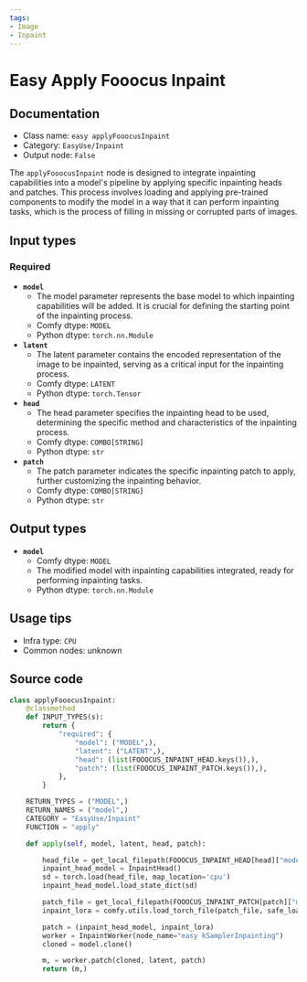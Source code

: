 ```yaml
---
tags:
- Image
- Inpaint
---
```


# Easy Apply Fooocus Inpaint
## Documentation
- Class name: `easy applyFooocusInpaint`
- Category: `EasyUse/Inpaint`
- Output node: `False`

The `applyFooocusInpaint` node is designed to integrate inpainting capabilities into a model's pipeline by applying specific inpainting heads and patches. This process involves loading and applying pre-trained components to modify the model in a way that it can perform inpainting tasks, which is the process of filling in missing or corrupted parts of images.
## Input types
### Required
- **`model`**
    - The model parameter represents the base model to which inpainting capabilities will be added. It is crucial for defining the starting point of the inpainting process.
    - Comfy dtype: `MODEL`
    - Python dtype: `torch.nn.Module`
- **`latent`**
    - The latent parameter contains the encoded representation of the image to be inpainted, serving as a critical input for the inpainting process.
    - Comfy dtype: `LATENT`
    - Python dtype: `torch.Tensor`
- **`head`**
    - The head parameter specifies the inpainting head to be used, determining the specific method and characteristics of the inpainting process.
    - Comfy dtype: `COMBO[STRING]`
    - Python dtype: `str`
- **`patch`**
    - The patch parameter indicates the specific inpainting patch to apply, further customizing the inpainting behavior.
    - Comfy dtype: `COMBO[STRING]`
    - Python dtype: `str`
## Output types
- **`model`**
    - Comfy dtype: `MODEL`
    - The modified model with inpainting capabilities integrated, ready for performing inpainting tasks.
    - Python dtype: `torch.nn.Module`
## Usage tips
- Infra type: `CPU`
- Common nodes: unknown


## Source code
```python
class applyFooocusInpaint:
    @classmethod
    def INPUT_TYPES(s):
        return {
            "required": {
                "model": ("MODEL",),
                "latent": ("LATENT",),
                "head": (list(FOOOCUS_INPAINT_HEAD.keys()),),
                "patch": (list(FOOOCUS_INPAINT_PATCH.keys()),),
            },
        }

    RETURN_TYPES = ("MODEL",)
    RETURN_NAMES = ("model",)
    CATEGORY = "EasyUse/Inpaint"
    FUNCTION = "apply"

    def apply(self, model, latent, head, patch):

        head_file = get_local_filepath(FOOOCUS_INPAINT_HEAD[head]["model_url"], INPAINT_DIR)
        inpaint_head_model = InpaintHead()
        sd = torch.load(head_file, map_location='cpu')
        inpaint_head_model.load_state_dict(sd)

        patch_file = get_local_filepath(FOOOCUS_INPAINT_PATCH[patch]["model_url"], INPAINT_DIR)
        inpaint_lora = comfy.utils.load_torch_file(patch_file, safe_load=True)

        patch = (inpaint_head_model, inpaint_lora)
        worker = InpaintWorker(node_name="easy kSamplerInpainting")
        cloned = model.clone()

        m, = worker.patch(cloned, latent, patch)
        return (m,)

```
